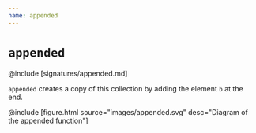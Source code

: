 ```yaml
---
name: appended
---
```


# `appended`

@include [signatures/appended.md]

`appended` creates a copy of this collection by adding the element `b` at the end.

@include [figure.html source="images/appended.svg" desc="Diagram of the appended function"]

